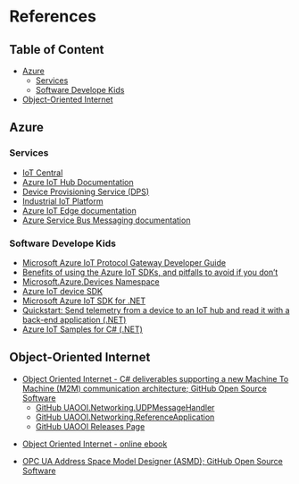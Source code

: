 # References <!-- omit in toc -->

## Table of Content <!-- omit in toc -->

- [Azure](#azure)
  - [Services](#services)
  - [Software Develope Kids](#software-develope-kids)
- [Object-Oriented Internet](#object-oriented-internet)

## Azure

### Services

- [IoT Central](https://docs.microsoft.com/EN-us/azure/iot-central/core/)
- [Azure IoT Hub Documentation](https://docs.microsoft.com/En-us/azure/iot-hub/)
- [Device Provisioning Service (DPS)](https://docs.microsoft.com/En-us/azure/iot-dps/)
- [Industrial IoT Platform](https://github.com/Azure/Industrial-IoT#azure-industrial-iot-platform)
- [Azure IoT Edge documentation](https://docs.microsoft.com/En-us/azure/iot-edge/)
- [Azure Service Bus Messaging documentation](https://docs.microsoft.com/EN-us/azure/service-bus-messaging/)

### Software Develope Kids

- [Microsoft Azure IoT Protocol Gateway Developer Guide](https://github.com/Azure/azure-iot-protocol-gateway/blob/master/docs/DeveloperGuide.md)
- [Benefits of using the Azure IoT SDKs, and pitfalls to avoid if you don’t](https://azure.microsoft.com/EN-us/blog/benefits-of-using-the-azure-iot-sdks-in-your-azure-iot-solution/)
- [Microsoft.Azure.Devices Namespace](https://docs.microsoft.com/EN-us/dotnet/api/microsoft.azure.devices?view=azure-dotnet)
- [Azure IoT device SDK](https://docs.microsoft.com/azure/iot-hub/iot-hub-devguide-sdks)
- [Microsoft Azure IoT SDK for .NET](https://github.com/Azure/azure-iot-sdk-csharp#microsoft-azure-iot-sdk-for-net)
- [Quickstart: Send telemetry from a device to an IoT hub and read it with a back-end application (.NET)](https://docs.microsoft.com/EN-us/azure/iot-hub/quickstart-send-telemetry-dotnet#clean-up-resources)
- [Azure IoT Samples for C# (.NET)](https://github.com/Azure-Samples/azure-iot-samples-csharp#azure-iot-samples-for-c-net)

## Object-Oriented Internet

- [Object Oriented Internet - C# deliverables supporting a new Machine To Machine (M2M) communication architecture; GitHub Open Source Software][OOI]
  - [GitHub UAOOI.Networking.UDPMessageHandler][OOI.Networking.UDPMessageHandler]
  - [GitHub UAOOI.Networking.ReferenceApplication][OOI.Networking.ReferenceApplication]
  - [GitHub UAOOI Releases Page][OOI.Releases]

[OOI]:https://github.com/mpostol/OPC-UA-OOI
[OOI.Networking.UDPMessageHandler]:https://github.com/mpostol/OPC-UA-OOI/tree/master/Networking/UDPMessageHandler
[OOI.Networking.ReferenceApplication]:https://github.com/mpostol/OPC-UA-OOI/tree/master/Networking/ReferenceApplication
[OOI.Releases]:https://github.com/mpostol/OPC-UA-OOI/releases

- [Object Oriented Internet - online ebook][OOIBook]

[OOIBook]:https://commsvr.gitbook.io/ooi/readme

- [OPC UA Address Space Model Designer (ASMD); GitHub Open Source Software][ASMD]

[ASMD]:https://github.com/mpostol/ASMD

